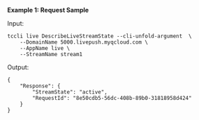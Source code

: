 **Example 1: Request Sample**



Input: 

```
tccli live DescribeLiveStreamState --cli-unfold-argument  \
    --DomainName 5000.livepush.myqcloud.com \
    --AppName live \
    --StreamName stream1
```

Output: 
```
{
    "Response": {
        "StreamState": "active",
        "RequestId": "8e50cdb5-56dc-408b-89b0-31818958d424"
    }
}
```

